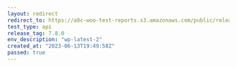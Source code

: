 ```yaml
---
layout: redirect
redirect_to: https://a8c-woo-test-reports.s3.amazonaws.com/public/release/7.8.0/wp-latest-2/api/index.html
test_type: api
release_tag: 7.8.0
env_description: "wp-latest-2"
created_at: "2023-06-13T19:49:58Z"
passed: true
---
```

